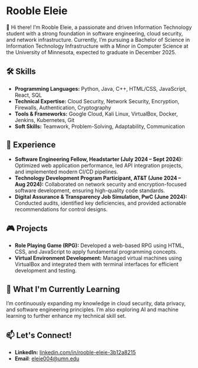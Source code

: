 # Rooble Eleie

👋 Hi there! I’m Rooble Eleie, a passionate and driven Information Technology student with a strong foundation in software engineering, cloud security, and network infrastructure. Currently, I’m pursuing a Bachelor of Science in Information Technology Infrastructure with a Minor in Computer Science at the University of Minnesota, expected to graduate in December 2025.

## 🛠 Skills

- **Programming Languages:** Python, Java, C++, HTML/CSS, JavaScript, React, SQL
- **Technical Expertise:** Cloud Security, Network Security, Encryption, Firewalls, Authentication, Cryptography
- **Tools & Frameworks:** Google Cloud, Kali Linux, VirtualBox, Docker, Jenkins, Kubernetes, Git
- **Soft Skills:** Teamwork, Problem-Solving, Adaptability, Communication

## 🚀 Experience

- **Software Engineering Fellow, Headstarter (July 2024 – Sept 2024):** Optimized web application performance, led API integration projects, and implemented modern CI/CD pipelines.
- **Technology Development Program Participant, AT&T (June 2024 – Aug 2024):** Collaborated on network security and encryption-focused software development, ensuring high-quality code standards.
- **Digital Assurance & Transparency Job Simulation, PwC (June 2024):** Conducted audits, identified key deficiencies, and provided actionable recommendations for control designs.

## 🎮 Projects

- **Role Playing Game (RPG):** Developed a web-based RPG using HTML, CSS, and JavaScript to apply fundamental programming concepts.
- **Virtual Environment Development:** Managed virtual machines using VirtualBox and integrated them with terminal interfaces for efficient development and testing.

## 🌱 What I'm Currently Learning

I’m continuously expanding my knowledge in cloud security, data privacy, and software engineering principles. I’m also exploring AI and machine learning to further enhance my technical skill set.

## 📫 Let's Connect!

- **LinkedIn:** [linkedin.com/in/rooble-eleie-3b12a8215](https://linkedin.com/in/rooble-eleie-3b12a8215)
- **Email**: [eleie004@umn.edu](mailto:eleie004@umn.edu)

